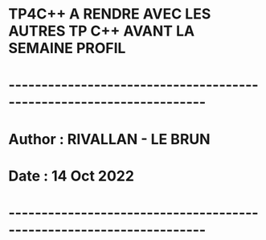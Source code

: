 # TP4C++ A RENDRE AVEC LES AUTRES TP C++ AVANT LA SEMAINE PROFIL

# --------------------------------------------------------------------
#
# Author : RIVALLAN - LE BRUN
#
# Date : 14 Oct 2022
#
# --------------------------------------------------------------------
